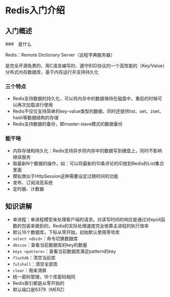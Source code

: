 # Redis入门介绍

## 入门概述

###　是什么

Redis：Remote Dictionary Server（远程字典服务器）

是完全开源免费的、用C语言编写的、遵守BSD协议的一个高性能的（Key/Value）分布式内存数据库，基于内存运行并支持持久化

### 三个特点

- Redis支持数据的持久化，可以将内存中的数据保持在磁盘中，重启的时候可以再次加载进行使用
- Redis不仅仅支持简单的key-value类型的数据，同时还提供list、set、zset、hash等数据结构的存储
- Redis支持数据的备份，即master-slave模式的数据备份

### 能干啥

- 内存存储和持久化：Redis支持异步将内存中的数据写到硬盘上，同时不影响继续服务
- 取最新N个数据的操作，如：可以将最新的10条评论的ID放到Redis的List集合里面
- 模拟类似于HttpSession这种需要设定过期时间的功能
- 发布、订阅消息系统
- 定时器、计数器

## 知识讲解

- 单进程：单进程模型来处理客户端的请求。对读写时间的响应是通过对epoll函数的包装来做到的。Redis的实际处理速度完全依靠主进程的执行效率
- 默认16个数据库，下标从零开始，初始默认使用零号库
- `select <dbid>`：命令切换数据库
- `dbsize`：查看当前数据库的key的数量
- `keys <pattern>`：查看当前数据库满足pattern的key
- `flushdb`：清空当前库
- `fulshall`：清空全部库
- `clear`：用来清屏
- 统一密码管理，16个库密码相同
- Redis索引都是从零开始的
- 默认端口是6379（MERZ）
